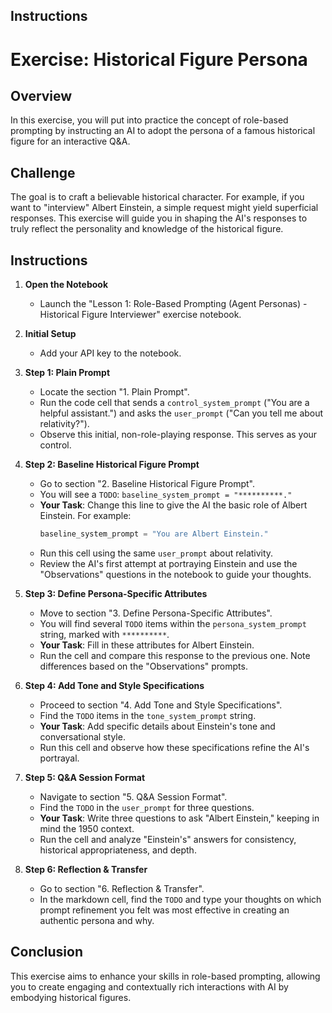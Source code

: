 ## Instructions
# Exercise: Historical Figure Persona

## Overview
In this exercise, you will put into practice the concept of role-based prompting by instructing an AI to adopt the persona of a famous historical figure for an interactive Q&A.

## Challenge
The goal is to craft a believable historical character. For example, if you want to "interview" Albert Einstein, a simple request might yield superficial responses. This exercise will guide you in shaping the AI's responses to truly reflect the personality and knowledge of the historical figure.

## Instructions

1. **Open the Notebook**
   - Launch the "Lesson 1: Role-Based Prompting (Agent Personas) - Historical Figure Interviewer" exercise notebook.

2. **Initial Setup**
   - Add your API key to the notebook.

3. **Step 1: Plain Prompt**
   - Locate the section "1. Plain Prompt".
   - Run the code cell that sends a `control_system_prompt` ("You are a helpful assistant.") and asks the `user_prompt` ("Can you tell me about relativity?").
   - Observe this initial, non-role-playing response. This serves as your control.

4. **Step 2: Baseline Historical Figure Prompt**
   - Go to section "2. Baseline Historical Figure Prompt".
   - You will see a `TODO`: `baseline_system_prompt = "**********."`
   - **Your Task**: Change this line to give the AI the basic role of Albert Einstein. For example:
     ```python
     baseline_system_prompt = "You are Albert Einstein."
     ```
   - Run this cell using the same `user_prompt` about relativity.
   - Review the AI's first attempt at portraying Einstein and use the "Observations" questions in the notebook to guide your thoughts.

5. **Step 3: Define Persona-Specific Attributes**
   - Move to section "3. Define Persona-Specific Attributes".
   - You will find several `TODO` items within the `persona_system_prompt` string, marked with `**********`.
   - **Your Task**: Fill in these attributes for Albert Einstein.
   - Run the cell and compare this response to the previous one. Note differences based on the "Observations" prompts.

6. **Step 4: Add Tone and Style Specifications**
   - Proceed to section "4. Add Tone and Style Specifications".
   - Find the `TODO` items in the `tone_system_prompt` string.
   - **Your Task**: Add specific details about Einstein's tone and conversational style.
   - Run this cell and observe how these specifications refine the AI's portrayal.

7. **Step 5: Q&A Session Format**
   - Navigate to section "5. Q&A Session Format".
   - Find the `TODO` in the `user_prompt` for three questions.
   - **Your Task**: Write three questions to ask "Albert Einstein," keeping in mind the 1950 context.
   - Run the cell and analyze "Einstein's" answers for consistency, historical appropriateness, and depth.

8. **Step 6: Reflection & Transfer**
   - Go to section "6. Reflection & Transfer".
   - In the markdown cell, find the `TODO` and type your thoughts on which prompt refinement you felt was most effective in creating an authentic persona and why.

## Conclusion
This exercise aims to enhance your skills in role-based prompting, allowing you to create engaging and contextually rich interactions with AI by embodying historical figures.

